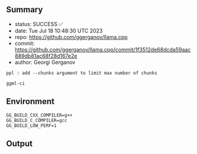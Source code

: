 ## Summary

- status: SUCCESS ✅
- date:   Tue Jul 18 10:48:30 UTC 2023
- repo:   https://github.com/ggerganov/llama.cpp
- commit: https://github.com/ggerganov/llama.cpp/commit/1f3512de68dcda59aac889db81ac68f28d167e2e
- author: Georgi Gerganov
```
ppl : add --chunks argument to limit max number of chunks

ggml-ci
```

## Environment

```
GG_BUILD_CXX_COMPILER=g++
GG_BUILD_C_COMPILER=gcc
GG_BUILD_LOW_PERF=1
```

## Output

